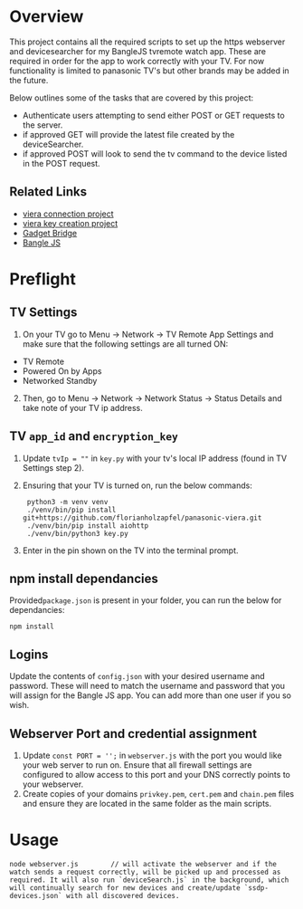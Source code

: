 # Overview
This project contains all the required scripts to set up the https webserver and devicesearcher for my BangleJS tvremote watch app. These are required in order for the app to work correctly with your TV. For now functionality is limited to panasonic TV's but other brands may be added in the future.

Below outlines some of the tasks that are covered by this project:
* Authenticate users attempting to send either POST or GET requests to the server.
* if approved GET will provide the latest file created by the deviceSearcher.
* if approved POST will look to send the tv command to the device listed in the POST request.


## Related Links

* [viera connection project](https://github.com/jens-maus/node-panasonic-viera)
* [viera key creation project](https://github.com/florianholzapfel/panasonic-viera)
* [Gadget Bridge](https://www.espruino.com/Gadgetbridge)
* [Bangle JS](https://www.espruino.com/Reference#software)


# Preflight
## TV Settings
1. On your TV go to Menu -> Network -> TV Remote App Settings and make sure that the following settings are all turned ON:
* TV Remote
* Powered On by Apps
* Networked Standby
2. Then, go to Menu -> Network -> Network Status -> Status Details and take note of your TV ip address.

## TV `app_id` and `encryption_key`
1. Update `tvIp = ""` in `key.py` with your tv's local IP address (found in TV Settings step 2).

2. Ensuring that your TV is turned on, run the below commands:

        python3 -m venv venv
        ./venv/bin/pip install git+https://github.com/florianholzapfel/panasonic-viera.git
        ./venv/bin/pip install aiohttp
        ./venv/bin/python3 key.py

3. Enter in the pin shown on the TV into the terminal prompt.

## npm install dependancies
Provided`package.json` is present in your folder, you can run the below for dependancies:

    npm install

## Logins 
Update the contents of `config.json` with your desired username and password. These will need to match the username and password that you will assign for the Bangle JS app. You can add more than one user if you so wish.

## Webserver Port and credential assignment
1. Update `const PORT = '';` in `webserver.js` with the port you would like your web server to run on. Ensure that all firewall settings are configured to allow access to this port and your DNS correctly points to your webserver.
2. Create copies of your domains `privkey.pem`, `cert.pem` and `chain.pem` files and ensure they are located in the same folder as the main scripts.

# Usage
    node webserver.js        // will activate the webserver and if the watch sends a request correctly, will be picked up and processed as required. It will also run `deviceSearch.js` in the background, which will continually search for new devices and create/update `ssdp-devices.json` with all discovered devices.
